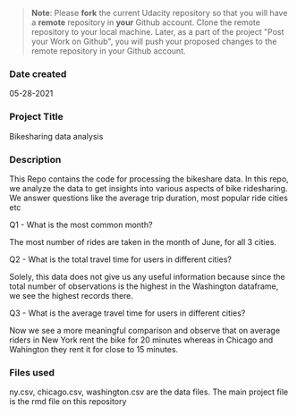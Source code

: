 >**Note**: Please **fork** the current Udacity repository so that you will have a **remote** repository in **your** Github account. Clone the remote repository to your local machine. Later, as a part of the project "Post your Work on Github", you will push your proposed changes to the remote repository in your Github account.

### Date created
05-28-2021

### Project Title
Bikesharing data analysis

### Description
This Repo contains the code for processing the bikeshare data. In this repo, we analyze the data to get insights into various aspects of bike ridesharing. We answer questions like the average trip duration, most popular ride cities etc

Q1 - What is the most common month?

The most number of rides are taken in the month of June, for all 3 cities.

Q2 - What is the total travel time for users in different cities?

Solely, this data does not give us any useful information because since the total number of observations is the highest in the Washington dataframe, we see the highest records there.

Q3 - What is the average travel time for users in different cities?

Now we see a more meaningful comparison and observe that on average riders in New York rent the bike for 20 minutes whereas in Chicago and Wahington they rent it for close to 15 minutes.

### Files used
ny.csv, chicago.csv, washington.csv are the data files. The main project file is the rmd file on this repository

